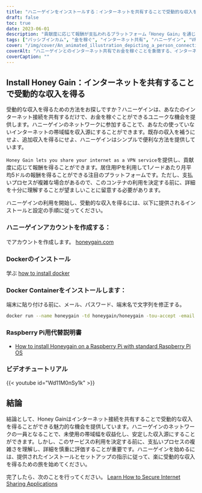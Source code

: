 ```yaml
---
title: "ハニーゲインをインストールする：インターネットを共有することで受動的な収入を得る"
draft: false
toc: true
date: 2023-06-01
description: "貢献度に応じて報酬が支払われるプラットフォーム「Honey Gain」を通じて、インターネット接続を共有することで楽に受動的な収入を得る方法をご紹介します。"
tags: ["パッシブインカム", "金を稼ぐ", "インターネット共有", "ハニーゲイン", "VPNサービス", "レジデンシャルIP", "払出処理", "インカムジェネレーション", "ほじょりえき", "いんかん", "ネットワーク貢献", "デジタル経済", "インターネットでマネタイズ", "ふくしゅうにゅう", "ホームインターネット", "報奨金を得る", "ぼろ儲け", "インターネット利用状況", "未使用帯域幅", "入りの流れ", "サイドハックル", "経済的自立", "在宅ワーク", "オンライン・アーニング", "金もうけ", "受動的利益", "デジタル共有", "ピアツーピアネットワーク", "技術所得", "マネタイズ戦略"]
cover: "/img/cover/An_animated_illustration_depicting_a_person_connecting_their_internet.png"
coverAlt: "ハニーゲインとのインターネット共有でお金を稼ぐことを象徴する、インターネットルーターと札束をつなぐ人を描いたアニメーションイラストです。"
coverCaption: ""
---
```


## Install Honey Gain：インターネットを共有することで受動的な収入を得る

受動的な収入を得るための方法をお探しですか？ハニーゲインは、あなたのインターネット接続を共有するだけで、お金を稼ぐことができるユニークな機会を提供します。ハニーゲインのネットワークに参加することで、あなたの使っていないインターネットの帯域幅を収入源にすることができます。既存の収入を補うにせよ、追加収入を得るにせよ、ハニーゲインはシンプルで便利な方法を提供しています。

`Honey Gain lets you share your internet as a VPN service`を提供し、貢献度に応じて報酬を得ることができます。居住用IPを利用して1ノードあたり月平均5ドルの報酬を得ることができる注目のプラットフォームです。ただし、支払いプロセスが複雑な場合があるので、このコンテナの利用を決定する前に、詳細を十分に理解することが望ましいことに留意する必要があります。

ハニーゲインの利用を開始し、受動的な収入を得るには、以下に提供されるインストールと設定の手順に従ってください。

### ハニーゲインアカウントを作成する：
でアカウントを作成します。 [honeygain.com](https://r.honeygain.me/HONEY9149D)

### Dockerのインストール

学ぶ [how to install docker](https://simeononsecurity.ch/other/creating-profitable-low-powered-crypto-miners/#installing-docker)

### Docker Containerをインストールします：
端末に貼り付ける前に、メール、パスワード、端末名で文字列を修正する。
```bash
docker run --name honeygain -td honeygain/honeygain -tou-accept -email ACCOUNT_EMAIL -pass ACCOUNT_PASSWORD -device DEVICE_NAME
```
### Raspberry Pi用代替説明書
- [How to install Honeygain on a Raspberry Pi with standard Raspberry Pi OS](https://www.reddit.com/r/Honeygain/comments/tj8vfa/how_to_install_honeygain_on_a_raspberry_pi_with/)

### ビデオチュートリアル

{{< youtube id="Wd11M0nSy1k" >}}


## 結論

結論として、Honey Gainはインターネット接続を共有することで受動的な収入を得ることができる魅力的な機会を提供しています。ハニーゲインのネットワークの一員となることで、未使用の帯域幅を収益化し、安定した収入源にすることができます。しかし、このサービスの利用を決定する前に、支払いプロセスの複雑さを理解し、詳細を慎重に評価することが重要です。ハニーゲインを始めるには、提供されたインストールとセットアップの指示に従って、楽に受動的な収入を得るための旅を始めてください。

完了したら、次のことを行ってください。 [Learn How to Secure Internet Sharing Applications](https://simeononsecurity.ch/other/how-to-secure-internet-sharing-applications/)

